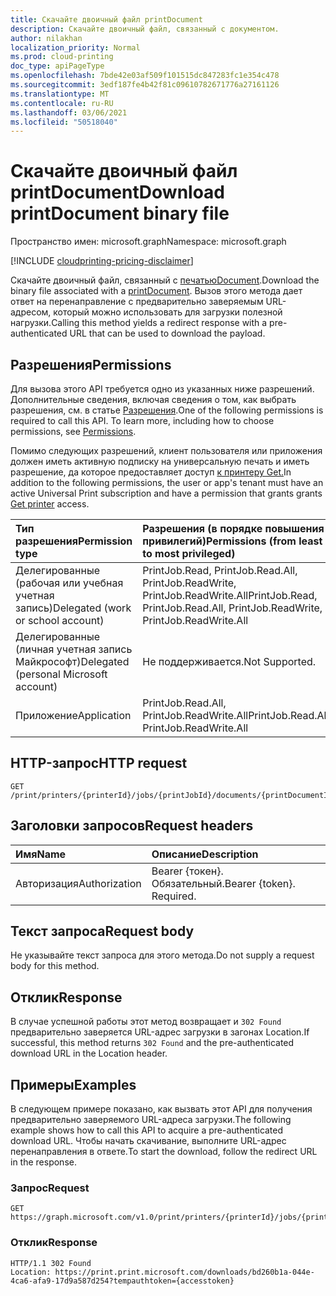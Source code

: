 ```yaml
---
title: Скачайте двоичный файл printDocument
description: Скачайте двоичный файл, связанный с документом.
author: nilakhan
localization_priority: Normal
ms.prod: cloud-printing
doc_type: apiPageType
ms.openlocfilehash: 7bde42e03af509f101515dc847283fc1e354c478
ms.sourcegitcommit: 3edf187fe4b42f81c09610782671776a27161126
ms.translationtype: MT
ms.contentlocale: ru-RU
ms.lasthandoff: 03/06/2021
ms.locfileid: "50518040"
---
```

# <a name="download-printdocument-binary-file"></a><span data-ttu-id="ceb9b-103">Скачайте двоичный файл printDocument</span><span class="sxs-lookup"><span data-stu-id="ceb9b-103">Download printDocument binary file</span></span>

<span data-ttu-id="ceb9b-104">Пространство имен: microsoft.graph</span><span class="sxs-lookup"><span data-stu-id="ceb9b-104">Namespace: microsoft.graph</span></span>

[!INCLUDE [cloudprinting-pricing-disclaimer](../../includes/cloudprinting-pricing-disclaimer.md)]

<span data-ttu-id="ceb9b-105">Скачайте двоичный файл, связанный с [печатьюDocument](../resources/printdocument.md).</span><span class="sxs-lookup"><span data-stu-id="ceb9b-105">Download the binary file associated with a [printDocument](../resources/printdocument.md).</span></span> <span data-ttu-id="ceb9b-106">Вызов этого метода дает ответ на перенаправление с предварительно заверяемым URL-адресом, который можно использовать для загрузки полезной нагрузки.</span><span class="sxs-lookup"><span data-stu-id="ceb9b-106">Calling this method yields a redirect response with a pre-authenticated URL that can be used to download the payload.</span></span>

## <a name="permissions"></a><span data-ttu-id="ceb9b-107">Разрешения</span><span class="sxs-lookup"><span data-stu-id="ceb9b-107">Permissions</span></span>
<span data-ttu-id="ceb9b-p102">Для вызова этого API требуется одно из указанных ниже разрешений. Дополнительные сведения, включая сведения о том, как выбрать разрешения, см. в статье [Разрешения](/graph/permissions-reference).</span><span class="sxs-lookup"><span data-stu-id="ceb9b-p102">One of the following permissions is required to call this API. To learn more, including how to choose permissions, see [Permissions](/graph/permissions-reference).</span></span>

<span data-ttu-id="ceb9b-110">Помимо следующих разрешений, клиент пользователя или приложения должен иметь активную подписку на универсальную печать и иметь разрешение, да которое предоставляет доступ [к принтеру Get.](printer-get.md)</span><span class="sxs-lookup"><span data-stu-id="ceb9b-110">In addition to the following permissions, the user or app's tenant must have an active Universal Print subscription and have a permission that grants grants [Get printer](printer-get.md) access.</span></span>

| <span data-ttu-id="ceb9b-111">Тип разрешения</span><span class="sxs-lookup"><span data-stu-id="ceb9b-111">Permission type</span></span>                        | <span data-ttu-id="ceb9b-112">Разрешения (в порядке повышения привилегий)</span><span class="sxs-lookup"><span data-stu-id="ceb9b-112">Permissions (from least to most privileged)</span></span>                  |
| :------------------------------------- | :----------------------------------------------------------- |
| <span data-ttu-id="ceb9b-113">Делегированные (рабочая или учебная учетная запись)</span><span class="sxs-lookup"><span data-stu-id="ceb9b-113">Delegated (work or school account)</span></span>     | <span data-ttu-id="ceb9b-114">PrintJob.Read, PrintJob.Read.All, PrintJob.ReadWrite, PrintJob.ReadWrite.All</span><span class="sxs-lookup"><span data-stu-id="ceb9b-114">PrintJob.Read, PrintJob.Read.All, PrintJob.ReadWrite, PrintJob.ReadWrite.All</span></span> |
| <span data-ttu-id="ceb9b-115">Делегированные (личная учетная запись Майкрософт)</span><span class="sxs-lookup"><span data-stu-id="ceb9b-115">Delegated (personal Microsoft account)</span></span> | <span data-ttu-id="ceb9b-116">Не поддерживается.</span><span class="sxs-lookup"><span data-stu-id="ceb9b-116">Not Supported.</span></span>                                               |
| <span data-ttu-id="ceb9b-117">Приложение</span><span class="sxs-lookup"><span data-stu-id="ceb9b-117">Application</span></span>                            | <span data-ttu-id="ceb9b-118">PrintJob.Read.All, PrintJob.ReadWrite.All</span><span class="sxs-lookup"><span data-stu-id="ceb9b-118">PrintJob.Read.All, PrintJob.ReadWrite.All</span></span>                    |

## <a name="http-request"></a><span data-ttu-id="ceb9b-119">HTTP-запрос</span><span class="sxs-lookup"><span data-stu-id="ceb9b-119">HTTP request</span></span>
<!-- { "blockType": "ignored" } -->
```http
GET /print/printers/{printerId}/jobs/{printJobId}/documents/{printDocumentId}/$value
```
## <a name="request-headers"></a><span data-ttu-id="ceb9b-120">Заголовки запросов</span><span class="sxs-lookup"><span data-stu-id="ceb9b-120">Request headers</span></span>
| <span data-ttu-id="ceb9b-121">Имя</span><span class="sxs-lookup"><span data-stu-id="ceb9b-121">Name</span></span>          | <span data-ttu-id="ceb9b-122">Описание</span><span class="sxs-lookup"><span data-stu-id="ceb9b-122">Description</span></span>               |
| :------------ | :------------------------ |
| <span data-ttu-id="ceb9b-123">Авторизация</span><span class="sxs-lookup"><span data-stu-id="ceb9b-123">Authorization</span></span> | <span data-ttu-id="ceb9b-p103">Bearer {токен}. Обязательный.</span><span class="sxs-lookup"><span data-stu-id="ceb9b-p103">Bearer {token}. Required.</span></span> |

## <a name="request-body"></a><span data-ttu-id="ceb9b-126">Текст запроса</span><span class="sxs-lookup"><span data-stu-id="ceb9b-126">Request body</span></span>
<span data-ttu-id="ceb9b-127">Не указывайте текст запроса для этого метода.</span><span class="sxs-lookup"><span data-stu-id="ceb9b-127">Do not supply a request body for this method.</span></span>

## <a name="response"></a><span data-ttu-id="ceb9b-128">Отклик</span><span class="sxs-lookup"><span data-stu-id="ceb9b-128">Response</span></span>
<span data-ttu-id="ceb9b-129">В случае успешной работы этот метод возвращает и `302 Found` предварительно заверяется URL-адрес загрузки в загонах Location.</span><span class="sxs-lookup"><span data-stu-id="ceb9b-129">If successful, this method returns `302 Found` and the pre-authenticated download URL in the Location header.</span></span>

## <a name="examples"></a><span data-ttu-id="ceb9b-130">Примеры</span><span class="sxs-lookup"><span data-stu-id="ceb9b-130">Examples</span></span>
<span data-ttu-id="ceb9b-131">В следующем примере показано, как вызвать этот API для получения предварительно заверяемого URL-адреса загрузки.</span><span class="sxs-lookup"><span data-stu-id="ceb9b-131">The following example shows how to call this API to acquire a pre-authenticated download URL.</span></span> <span data-ttu-id="ceb9b-132">Чтобы начать скачивание, выполните URL-адрес перенаправления в ответе.</span><span class="sxs-lookup"><span data-stu-id="ceb9b-132">To start the download, follow the redirect URL in the response.</span></span>

### <a name="request"></a><span data-ttu-id="ceb9b-133">Запрос</span><span class="sxs-lookup"><span data-stu-id="ceb9b-133">Request</span></span>

<!-- {
  "blockType": "request",
  "name": "get_document_value"
}-->
```msgraph-interactive
GET https://graph.microsoft.com/v1.0/print/printers/{printerId}/jobs/{printJobId}/documents/{printDocumentId}/$value
```

### <a name="response"></a><span data-ttu-id="ceb9b-134">Отклик</span><span class="sxs-lookup"><span data-stu-id="ceb9b-134">Response</span></span>

<!-- {
  "blockType": "response",
  "truncated": true
} -->
```http
HTTP/1.1 302 Found
Location: https://print.print.microsoft.com/downloads/bd260b1a-044e-4ca6-afa9-17d9a587d254?tempauthtoken={accesstoken}
```
